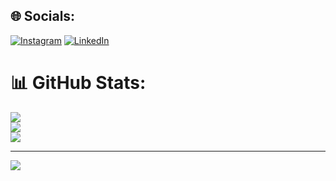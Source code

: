 
## 🌐 Socials:
[![Instagram](https://img.shields.io/badge/Instagram-%23E4405F.svg?logo=Instagram&logoColor=white)](https://instagram.com/Lulumonjane) [![LinkedIn](https://img.shields.io/badge/LinkedIn-%230077B5.svg?logo=linkedin&logoColor=white)](https://linkedin.com/in/Lourençomonjane ) 
# 📊 GitHub Stats:
![](https://github-readme-stats.vercel.app/api?username=Monjane10&theme=dark&hide_border=false&include_all_commits=false&count_private=false)<br/>
![](https://github-readme-streak-stats.herokuapp.com/?user=Monjane10&theme=dark&hide_border=false)<br/>
![](https://github-readme-stats.vercel.app/api/top-langs/?username=Monjane10&theme=dark&hide_border=false&include_all_commits=false&count_private=false&layout=compact)

---
[![](https://visitcount.itsvg.in/api?id=Monjane10&icon=0&color=0)](https://visitcount.itsvg.in)

<!-- Proudly created with GPRM ( https://gprm.itsvg.in ) -->
